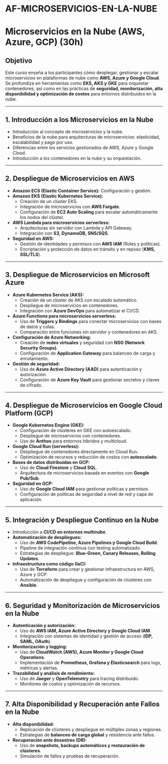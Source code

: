 # AF-MICROSERVICIOS-EN-LA-NUBE
# Microservicios en la Nube (AWS, Azure, GCP) (30h)

## Objetivo
Este curso enseña a los participantes cómo desplegar, gestionar y escalar microservicios en plataformas de nube como **AWS, Azure y Google Cloud**.  
Se profundiza en herramientas como **EKS, AKS y GKE** para orquestar contenedores, así como en las prácticas de **seguridad, monitorización, alta disponibilidad y optimización de costos** para entornos distribuidos en la nube.

---

## 1. Introducción a los Microservicios en la Nube
- Introducción al concepto de microservicios y la nube.  
- Beneficios de la nube para arquitecturas de microservicios: elasticidad, escalabilidad y pago por uso.  
- Diferencias entre los servicios gestionados de AWS, Azure y Google Cloud.  
- Introducción a los contenedores en la nube y su orquestación.  

---

## 2. Despliegue de Microservicios en AWS
- **Amazon ECS (Elastic Container Service):** Configuración y gestión.  
- **Amazon EKS (Elastic Kubernetes Service):**
  - Creación de un clúster EKS.  
  - Integración de microservicios con **AWS Fargate**.  
  - Configuración de **EC2 Auto Scaling** para escalar automáticamente los nodos del clúster.  
- **AWS Lambda para microservicios serverless:**
  - Arquitecturas sin servidor con Lambda y API Gateway.  
  - Integración con **S3, DynamoDB, SNS/SQS**.  
- **Seguridad en AWS:**
  - Gestión de identidades y permisos con **AWS IAM** (Roles y políticas).  
  - Encriptación y protección de datos en tránsito y en reposo (**KMS, SSL/TLS**).  

---

## 3. Despliegue de Microservicios en Microsoft Azure
- **Azure Kubernetes Service (AKS):**
  - Creación de un clúster de AKS con escalado automático.  
  - Despliegue de microservicios en contenedores.  
  - Integración con **Azure DevOps** para automatizar el CI/CD.  
- **Azure Functions para microservicios serverless:**
  - Uso de **Triggers y Bindings** para conectar microservicios con bases de datos y colas.  
  - Comparación entre funciones sin servidor y contenedores en AKS.  
- **Configuración de Azure Networking:**
  - Creación de **redes virtuales** y seguridad con **NSG (Network Security Groups)**.  
  - Configuración de **Application Gateway** para balanceo de carga y enrutamiento.  
- **Gestión de seguridad:**
  - Uso de **Azure Active Directory (AAD)** para autenticación y autorización.  
  - Configuración de **Azure Key Vault** para gestionar secretos y claves de cifrado.  

---

## 4. Despliegue de Microservicios en Google Cloud Platform (GCP)
- **Google Kubernetes Engine (GKE):**
  - Configuración de clústeres en GKE con autoescalado.  
  - Despliegue de microservicios con contenedores.  
  - Uso de **Anthos** para entornos híbridos y multicloud.  
- **Google Cloud Run (serverless):**
  - Despliegue de contenedores directamente en Cloud Run.  
  - Optimización de recursos y reducción de costos con **autoscalado**.  
- **Bases de datos distribuidas en GCP:**
  - Uso de **Cloud Firestore** y **Cloud SQL**.  
  - Arquitectura de microservicios basada en eventos con **Google Pub/Sub**.  
- **Seguridad en GCP:**  
  - Uso de **Google Cloud IAM** para gestionar políticas y permisos.  
  - Configuración de políticas de seguridad a nivel de red y capa de aplicación.  

---

## 5. Integración y Despliegue Continuo en la Nube
- Introducción a **CI/CD en entornos multinube**.  
- **Automatización de despliegues:**
  - Uso de **AWS CodePipeline, Azure Pipelines y Google Cloud Build**.  
  - Pipeline de integración continua con testing automatizado.  
  - Estrategias de despliegue: **Blue-Green, Canary Releases, Rolling Updates**.  
- **Infraestructura como código (IaC):**
  - Uso de **Terraform** para crear y gestionar infraestructura en AWS, Azure y GCP.  
  - Automatización de despliegue y configuración de clústeres con **Ansible**.  

---

## 6. Seguridad y Monitorización de Microservicios en la Nube
- **Autenticación y autorización:**
  - Uso de **AWS IAM, Azure Active Directory y Google Cloud IAM**.  
  - Integración con sistemas de identidad y gestión de acceso (**IDP, SAML, OAuth**).  
- **Monitorización y logging:**
  - Uso de **CloudWatch (AWS), Azure Monitor y Google Cloud Operations**.  
  - Implementación de **Prometheus, Grafana y Elasticsearch** para logs, métricas y alertas.  
- **Trazabilidad y análisis de rendimiento:**
  - Uso de **Jaeger** y **OpenTelemetry** para tracing distribuido.  
  - Monitoreo de costos y optimización de recursos.  

---

## 7. Alta Disponibilidad y Recuperación ante Fallos en la Nube
- **Alta disponibilidad:**
  - Replicación de clústeres y despliegue en múltiples zonas y regiones.  
  - Estrategias de **balanceo de carga global** y resistencia ante fallos.  
- **Recuperación ante desastres (DR):**
  - Uso de **snapshots, backups automáticos y restauración de clústeres**.  
  - Simulación de fallos y pruebas de recuperación.  
